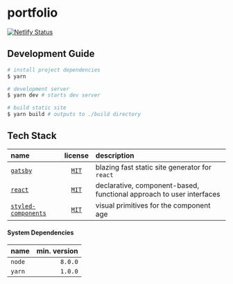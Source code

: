 # portfolio

[![Netlify Status](https://api.netlify.com/api/v1/badges/cdba776b-7dbe-48f4-bee1-8bb4515e8e34/deploy-status)](https://app.netlify.com/sites/vitordino/deploys)


## Development Guide
```bash
# install project dependencies
$ yarn

# development server
$ yarn dev # starts dev server

# build static site
$ yarn build # outputs to ./build directory
```

## Tech Stack

| name | license | description |
|:-----|:-------:|:------------|
| [`gatsby`](https://www.gatsbyjs.org/) | [`MIT`](https://github.com/gatsbyjs/gatsby/blob/master/LICENSE) | blazing fast static site generator for `react` |
| [`react`](https://reactjs.org/) | [`MIT`](https://api.github.com/repos/facebook/react/license) | declarative, component-based, functional approach to user interfaces |
| [`styled-components`](https://styled-components.com) | [`MIT`](https://github.com/styled-components/styled-components/blob/master/LICENSE) | visual primitives for the component age |



#### System Dependencies
| name   | min. version |
|:-------|-------------:|
| `node` |      `8.0.0` |
| `yarn` |      `1.0.0` |
